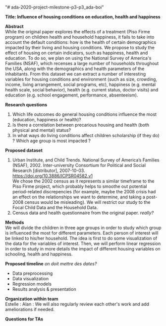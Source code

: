 "# ada-2020-project-milestone-p3-p3_ada-boi"

**Title: Influence of housing conditions on education, health and happiness**  

**Abstract**  
While the original paper explores the effects of a treatment (Piso Firme program) on children health and household happiness, it fails to take into account the default conditions: how is the health of certain demographics impacted by their living and housing conditions. We propose to study the effect of housing on certain indicators, such as happiness, health and education. To do so, we plan on using the National Survey of America's Families (NSAF), which recenses a large number of households throughout the USA, along with the demographics and health parameters of the inhabitants.
From this dataset we can extract a number of interesting variables for housing conditions and environment (such as size, crowding, income, living arrangement, social programs, etc), happiness (e.g. mental health scale, social behavior), health (e.g. current status, doctor visits) and education (e.g. school engagement, performance, absenteeism).


**Research questions**
1. Which life outcomes do general housing conditions influence the most (education, happiness or health)? 
2. Is there a correlation between precarious housing and health (both physical and mental) status?
3. In what ways do living conditions affect children scholarship (if they do) ? Which age group is most impacted ?

**Proposed dataset**
1. Urban Institute, and Child Trends. National Survey of America’s Families (NSAF), 2002. Inter-university Consortium for Political and Social Research [distributor], 2007-10-03. https://doi.org/10.3886/ICPSR04582.v1 \
We chose the 2002 census as it represents a similar timeframe to the Piso Firme project, which probably helps to smoothe out potential period-related discrepencies (for example, maybe the 2008 crisis had an effect on the relationships we want to determine, and taking a post-2008 census would be misleading).
We will restrict our study to the Focal Child Data and the Household Data.
2. Census data and health questionnaire from the original paper. *really?*

**Methods**\
We will divide the children in three age groups in order to study which group is influenced the most for different parameters. Each person of interest will be linked to his/her household.
The idea is first to do some visualization of the data for the variables of interest. Then, we will perform linear regression in order to study in more details the impact of different housing variables on schooling, health and happiness.

**Proposed timeline**
*on doit mettre des dates?*
- Data preprocessing
- Data visualization
- Regression models
- Results analysis & presentation

**Organization within team**  \
Estelle : 
Alan : 
We will also regularly review each other's work and add ameliorations if needed.

**Questions for TAs**


